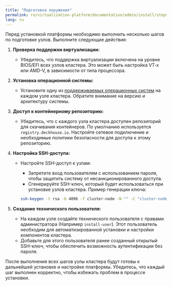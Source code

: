 ```yaml
---
title: "Подготовка окружения"
permalink: ru/virtualization-platform/documentation/admin/install/steps/prepare.html
lang: ru
---
```


Перед установкой платформы необходимо выполнить несколько шагов по подготовке узлов. Выполните следующие действия:

1. **Проверка поддержки виртуализации:**
   - Убедитесь, что поддержка виртуализации включена на уровне BIOS/EFI всех узлов кластера. Это может быть настройка VT-x или AMD-V, в зависимости от типа процессора.

2. **Установка операционной системы:**
   - Установите одну из [поддерживаемых операционных систем](../requirements.html#поддерживаемые-ос) на каждом узле кластера. Обратите внимание на версию и архитектуру системы.

3. **Доступ к контейнерному репозиторию:**
   - Убедитесь, что с каждого узла кластера доступен репозиторий для скачивания контейнеров. По умолчанию используется `registry.deckhouse.io`. Настройте сетевое подключение и необходимые политики безопасности для доступа к этому репозиторию.

4. **Настройка SSH-доступа:**
   - Настройте SSH-доступ к узлам:
     - Запретите вход пользователям с использованием пароля, чтобы защитить систему от несанкционированного доступа.
     - Сгенерируйте SSH-ключ, который будет использоваться при установке узлов кластера. Пример генерации ключа:

     ```bash
     ssh-keygen -t rsa -b 4096 -f cluster-node -N "" -C "cluster-node" -v
     ```

5. **Создание технического пользователя:**
   - На каждом узле создайте технического пользователя с правами администратора (Например `install-user`). Этот пользователь необходим для автоматизированной установки и настройки компонентов кластера.
   - Добавьте для этого пользователя ранее созданный открытый SSH-ключ, чтобы обеспечить возможность аутентификации без пароля.

После выполнения всех шагов узлы кластера будут готовы к дальнейшей установке и настройке платформы. Убедитесь, что каждый шаг выполнен корректно, чтобы избежать проблем в процессе установки.
